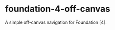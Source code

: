 foundation-4-off-canvas
=======================

A simple off-canvas navigation for Foundation [4].
